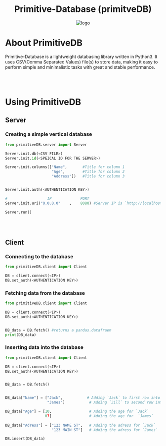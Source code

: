<h1 align="center">Primitive-Database (primitveDB)</h1>

<div align="center">

  ![logo](https://user-images.githubusercontent.com/79488582/183230798-31b73d18-3154-4928-b746-4e89ac9f486d.jpg)
  
</div>


# About PrimitiveDB
Primitive-Database is a lightweight databasing library written in Python3. It uses CSV(Comma Separated Values) file(s) to store data, making it easy to perform simple and minimalistic tasks with great and stable performance.


<br></br>

# Using PrimitiveDB

<h2>Server</h2>

<h3>Creating a simple vertical database</h3>

```python
from primitiveDB.server import Server

Server.init.db(<CSV FILE>)
Server.init.id(<SPEICAL ID FOR THE SERVER>)

Server.init.columns(["Name",       #Title for column 1
                     "Age",        #Title for column 2
                     "Address"])   #Title for column 3


Server.init.auth(<AUTHENTICATION KEY>)

#                  IP             PORT
Server.init.uri("0.0.0.0"    ,    8080) #Server IP is `http://localhost:8080` or `http://127.0.0.1:8080`

Server.run()
```

<br></br>

<h2>Client</h2>
<h3>Connecting to the database</h3>

```python
from primitiveDB.client import Client

DB = client.connect(<IP>)
DB.set_auth(<AUTHENTICATION KEY>)
```

<h3>Fetching data from the database</h3>

```python
from primitiveDB.client import Client

DB = client.connect(<IP>)
DB.set_auth(<AUTHENTICATION KEY>)


DB_data = DB.fetch() #returns a pandas.datafraem
print(DB_data)
```


<h3>Inserting data into the database</h3>

```python
from primitiveDB.client import Client

DB = client.connect(<IP>)
DB.set_auth(<AUTHENTICATION KEY>)


DB_data = DB.fetch()


DB_data["Name"] = ["Jack",           # Adding `Jack` to first row into Names
                   "James"]           # Adding `Jill` to second row into Names

DB_data["Age"] = [10,                 # Adding the age for `Jack` 
                  07]                 # Adding the age for  `James`
                  
DB_data["Adress"] = ["123 NAME ST",   # Adding the adress for `Jack`
                     "123 MAIN ST"]   # Adding the adress for `James`

DB.insert(DB_data)
```

